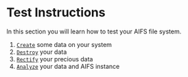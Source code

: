 # Test Instructions

In this section you will learn how to test your AIFS file system.

1. [`Create`](create.md) some data on your system
2. [`Destroy`](destroy.md) your data
3. [`Rectify`](rectify.md) your precious data
4. [`Analyze`](analyze.md) your data and AIFS instance
